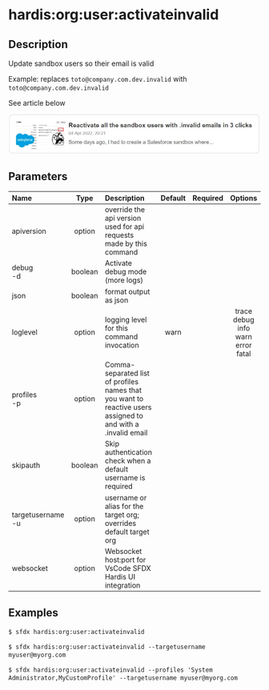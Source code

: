 <!-- This file has been generated with command 'sfdx hardis:doc:plugin:generate'. Please do not update it manually or it may be overwritten -->
# hardis:org:user:activateinvalid

## Description

Update sandbox users so their email is valid

  Example: replaces `toto@company.com.dev.invalid` with `toto@company.com.dev.invalid`

See article below

[![Reactivate all the sandbox users with .invalid emails in 3 clicks](https://github.com/hardisgroupcom/sfdx-hardis/raw/main/docs/assets/images/article-invalid-email.jpg)](https://nicolas.vuillamy.fr/reactivate-all-the-sandbox-users-with-invalid-emails-in-3-clicks-2265af4e3a3d)


## Parameters

| Name                  |  Type   | Description                                                                                                  | Default | Required |                        Options                        |
|:----------------------|:-------:|:-------------------------------------------------------------------------------------------------------------|:-------:|:--------:|:-----------------------------------------------------:|
| apiversion            | option  | override the api version used for api requests made by this command                                          |         |          |                                                       |
| debug<br/>-d          | boolean | Activate debug mode (more logs)                                                                              |         |          |                                                       |
| json                  | boolean | format output as json                                                                                        |         |          |                                                       |
| loglevel              | option  | logging level for this command invocation                                                                    |  warn   |          | trace<br/>debug<br/>info<br/>warn<br/>error<br/>fatal |
| profiles<br/>-p       | option  | Comma-separated list of profiles names that you want to reactive users assigned to and with a .invalid email |         |          |                                                       |
| skipauth              | boolean | Skip authentication check when a default username is required                                                |         |          |                                                       |
| targetusername<br/>-u | option  | username or alias for the target org; overrides default target org                                           |         |          |                                                       |
| websocket             | option  | Websocket host:port for VsCode SFDX Hardis UI integration                                                    |         |          |                                                       |

## Examples

```shell
$ sfdx hardis:org:user:activateinvalid
```

```shell
$ sfdx hardis:org:user:activateinvalid --targetusername myuser@myorg.com
```

```shell
$ sfdx hardis:org:user:activateinvalid --profiles 'System Administrator,MyCustomProfile' --targetusername myuser@myorg.com
```


